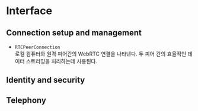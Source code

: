 # Interface

## Connection setup and management
- `RTCPeerConnection`  
    로컬 컴퓨터와 원격 피어간의 WebRTC 연결을 나타낸다. 두 피어 간의 효율적인 데이터 스트리밍을 처리하는데 사용된다.



## Identity and security

## Telephony